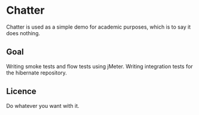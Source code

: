 # Chatter

Chatter is used as a simple demo for academic purposes, which is to say it does nothing.

## Goal

Writing smoke tests and flow tests using jMeter. Writing integration tests for the hibernate repository.

## Licence

Do whatever you want with it.
